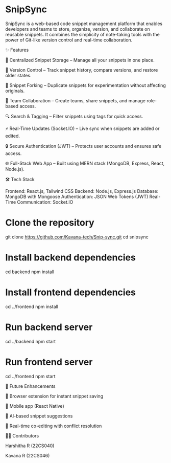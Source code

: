 # SnipSync

SnipSync is a web-based code snippet management platform that enables developers and teams to store, organize, version, and collaborate on reusable snippets.
It combines the simplicity of note-taking tools with the power of Git-like version control and real-time collaboration.

✨ Features

📂 Centralized Snippet Storage – Manage all your snippets in one place.

🔄 Version Control – Track snippet history, compare versions, and restore older states.

🍴 Snippet Forking – Duplicate snippets for experimentation without affecting originals.

👥 Team Collaboration – Create teams, share snippets, and manage role-based access.

🔍 Search & Tagging – Filter snippets using tags for quick access.

⚡ Real-Time Updates (Socket.IO) – Live sync when snippets are added or edited.

🔒 Secure Authentication (JWT) – Protects user accounts and ensures safe access.

🌐 Full-Stack Web App – Built using MERN stack (MongoDB, Express, React, Node.js).

🛠️ Tech Stack

Frontend: React.js, Tailwind CSS
Backend: Node.js, Express.js
Database: MongoDB with Mongoose
Authentication: JSON Web Tokens (JWT)
Real-Time Communication: Socket.IO

# Clone the repository
git clone https://github.com/Kavana-tech/Snip-sync.git
cd snipsync

# Install backend dependencies
cd backend
npm install

# Install frontend dependencies
cd ../frontend
npm install

# Run backend server
cd ../backend
npm start

# Run frontend server
cd ../frontend
npm start

🎯 Future Enhancements

🔗 Browser extension for instant snippet saving

📱 Mobile app (React Native)

🤖 AI-based snippet suggestions

📝 Real-time co-editing with conflict resolution


👩‍💻 Contributors

Harshitha R (22CS040)

Kavana R (22CS046)